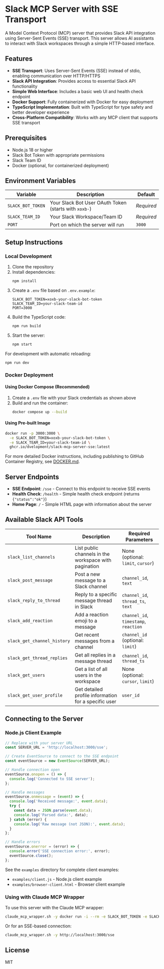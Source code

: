 # Slack MCP Server with SSE Transport

A Model Context Protocol (MCP) server that provides Slack API integration using Server-Sent Events (SSE) transport. This server allows AI assistants to interact with Slack workspaces through a simple HTTP-based interface.

## Features

- **SSE Transport**: Uses Server-Sent Events (SSE) instead of stdio, enabling communication over HTTP/HTTPS
- **Slack API Integration**: Provides access to essential Slack API functionality
- **Simple Web Interface**: Includes a basic web UI and health check endpoint
- **Docker Support**: Fully containerized with Docker for easy deployment
- **TypeScript Implementation**: Built with TypeScript for type safety and better developer experience
- **Cross-Platform Compatibility**: Works with any MCP client that supports SSE transport

## Prerequisites

- Node.js 18 or higher
- Slack Bot Token with appropriate permissions
- Slack Team ID
- Docker (optional, for containerized deployment)

## Environment Variables

| Variable | Description | Default |
|----------|-------------|---------|
| `SLACK_BOT_TOKEN` | Your Slack Bot User OAuth Token (starts with `xoxb-`) | *Required* |
| `SLACK_TEAM_ID` | Your Slack Workspace/Team ID | *Required* |
| `PORT` | Port on which the server will run | `3000` |

## Setup Instructions

### Local Development

1. Clone the repository
2. Install dependencies:
   ```bash
   npm install
   ```
3. Create a `.env` file based on `.env.example`:
   ```
   SLACK_BOT_TOKEN=xoxb-your-slack-bot-token
   SLACK_TEAM_ID=your-slack-team-id
   PORT=3000
   ```
4. Build the TypeScript code:
   ```bash
   npm run build
   ```
5. Start the server:
   ```bash
   npm start
   ```

For development with automatic reloading:
```bash
npm run dev
```

### Docker Deployment

#### Using Docker Compose (Recommended)

1. Create a `.env` file with your Slack credentials as shown above
2. Build and run the container:
   ```bash
   docker compose up --build
   ```

#### Using Pre-built Image

```bash
docker run -p 3000:3000 \
  -e SLACK_BOT_TOKEN=xoxb-your-slack-bot-token \
  -e SLACK_TEAM_ID=your-slack-team-id \
  ghcr.io/dvelopment/slack-mcp-server-sse:latest
```

For more detailed Docker instructions, including publishing to GitHub Container Registry, see [DOCKER.md](DOCKER.md).

## Server Endpoints

- **SSE Endpoint**: `/sse` - Connect to this endpoint to receive SSE events
- **Health Check**: `/health` - Simple health check endpoint (returns `{"status":"ok"}`)
- **Home Page**: `/` - Simple HTML page with information about the server

## Available Slack API Tools

| Tool Name | Description | Required Parameters |
|-----------|-------------|---------------------|
| `slack_list_channels` | List public channels in the workspace with pagination | None (optional: `limit`, `cursor`) |
| `slack_post_message` | Post a new message to a Slack channel | `channel_id`, `text` |
| `slack_reply_to_thread` | Reply to a specific message thread in Slack | `channel_id`, `thread_ts`, `text` |
| `slack_add_reaction` | Add a reaction emoji to a message | `channel_id`, `timestamp`, `reaction` |
| `slack_get_channel_history` | Get recent messages from a channel | `channel_id` (optional: `limit`) |
| `slack_get_thread_replies` | Get all replies in a message thread | `channel_id`, `thread_ts` |
| `slack_get_users` | Get a list of all users in the workspace | None (optional: `cursor`, `limit`) |
| `slack_get_user_profile` | Get detailed profile information for a specific user | `user_id` |

## Connecting to the Server

### Node.js Client Example

```javascript
// Replace with your server URL
const SERVER_URL = 'http://localhost:3000/sse';

// Create EventSource to connect to the SSE endpoint
const eventSource = new EventSource(SERVER_URL);

// Handle connection open
eventSource.onopen = () => {
  console.log('Connected to SSE server');
};

// Handle messages
eventSource.onmessage = (event) => {
  console.log('Received message:', event.data);
  try {
    const data = JSON.parse(event.data);
    console.log('Parsed data:', data);
  } catch (error) {
    console.log('Raw message (not JSON):', event.data);
  }
};

// Handle errors
eventSource.onerror = (error) => {
  console.error('SSE connection error:', error);
  eventSource.close();
};
```

See the `examples` directory for complete client examples:
- `examples/client.js` - Node.js client example
- `examples/browser-client.html` - Browser client example

### Using with Claude MCP Wrapper

To use this server with the Claude MCP wrapper:

```bash
claude_mcp_wrapper.sh -y docker run -i --rm -e SLACK_BOT_TOKEN -e SLACK_TEAM_ID mcp/slack
```

Or for an SSE-based connection:

```bash
claude_mcp_wrapper.sh -y http://localhost:3000/sse
```

## License

MIT
